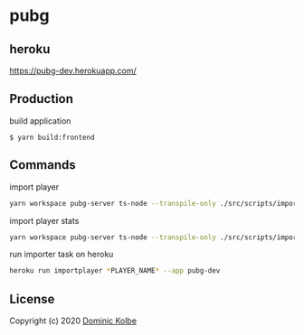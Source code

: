 # pubg

## heroku

https://pubg-dev.herokuapp.com/

## Production

build application

```
$ yarn build:frontend
```

## Commands

import player

```bash
yarn workspace pubg-server ts-node --transpile-only ./src/scripts/importplayer.ts *PLAYER_NAME*
```

import player stats

```bash
yarn workspace pubg-server ts-node --transpile-only ./src/scripts/importlifetimestats.ts *PLAYER_NAME*
```

run importer task on heroku

```bash
heroku run importplayer *PLAYER_NAME* --app pubg-dev
```

## License

Copyright (c) 2020 [Dominic Kolbe](https://dominickolbe.dk)

